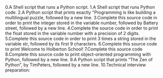 0.A Shell script that runs a Python script.
1.A Shell script that runs Python code.
2.A Python script that prints exactly "Programming is like building a multilingual puzzle, followed by a new line.
3.Complete this source code in order to print the integer stored in the variable number, followed by Battery street, followed by a new line.
4.Complete the source code in order to print the float stored in the variable number with a precision of 2 digits.
5.Complete this source code in order to print 3 times a string stored in the variable str, followed by its first 9 characters.
6.Complete this source code to print Welcome to Holberton School!
7.Complete this source code
8.Complete this source code to print object-oriented programming with Python, followed by a new line.
9.A Python script that prints “The Zen of Python”, by TimPeters, followed by a new line.
10.Technical interview preparation:
